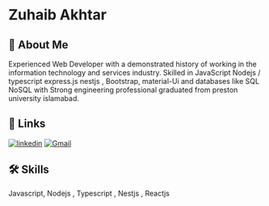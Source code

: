 
# Zuhaib Akhtar



## 🚀 About Me
Experienced Web Developer with a demonstrated history of working in the information technology and services industry. Skilled in JavaScript Nodejs / typescript express.js nestjs , Bootstrap, material-Ui and databases like SQL NoSQL with Strong engineering professional graduated from preston university islamabad.


## 🔗 Links
[![linkedin](https://img.shields.io/badge/linkedin-0A66C2?style=for-the-badge&logo=linkedin&logoColor=white)](https://www.linkedin.com/zuhaib-akhtar-hunzai)
[![Gmail](https://img.shields.io/badge/Gmail-D14836?style=for-the-badge&logo=gmail&logoColor=white)](zuhaib.rustam@gmail.com)

## 🛠 Skills
Javascript, Nodejs , Typescript , Nestjs , Reactjs  



